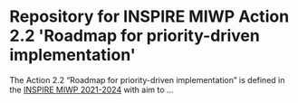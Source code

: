 # Repository for INSPIRE MIWP Action 2.2 'Roadmap for priority-driven implementation' 

The Action 2.2 “Roadmap for priority-driven implementation” is defined in the [INSPIRE MIWP 2021-2024](https://webgate.ec.europa.eu/fpfis/wikis/display/InspireMIG/INSPIRE+work+programme+2021-24) with aim to ...
